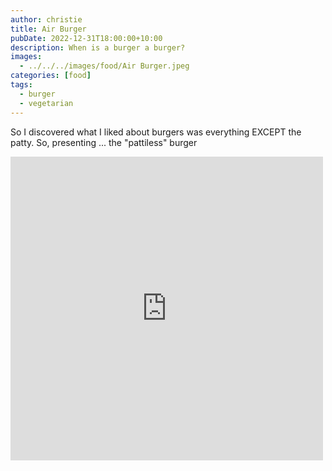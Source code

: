 ```yaml
---
author: christie
title: Air Burger
pubDate: 2022-12-31T18:00:00+10:00
description: When is a burger a burger?
images:
  - ../../../images/food/Air Burger.jpeg
categories: [food]
tags:
  - burger
  - vegetarian
---
```


So I discovered what I liked about burgers was everything EXCEPT the patty. So, presenting ... the "pattiless" burger

<iframe src="https://www.facebook.com/plugins/post.php?href=https%3A%2F%2Fwww.facebook.com%2Fchris1.tham%2Fposts%2Fpfbid02F5ktr5gBAEbheDsFTyBJ7oTd66T4fiHz9zR5w1FWLnFqaH1hTnmKQCncGAiGY5cVl&show_text=true&width=500" width="500" height="486" style="border:none;overflow:hidden" scrolling="no" frameborder="0" allowfullscreen="true" allow="autoplay; clipboard-write; encrypted-media; picture-in-picture; web-share"></iframe>
